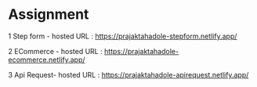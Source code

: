 # Assignment 

1 Step form - hosted URL : https://prajaktahadole-stepform.netlify.app/

2 ECommerce - hosted URL : https://prajaktahadole-ecommerce.netlify.app/

3 Api Request- hosted URL : https://prajaktahadole-apirequest.netlify.app/
